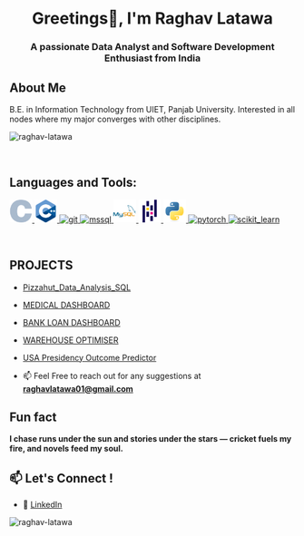 
<h1 align="center">Greetings👋, I'm Raghav Latawa</h1>
<h3 align="center">A passionate Data Analyst and Software Development Enthusiast from India</h3>

## About Me
B.E. in Information Technology from UIET, Panjab University.
Interested in all nodes where my major converges with other disciplines.

<p align="left"> <img src="https://komarev.com/ghpvc/?username=raghav-latawa&label=Profile%20views&color=0e75b6&style=flat" alt="raghav-latawa" /> </p>
<br>


<h2 align="left">Languages and Tools:</h2>
<p align="left"> <a href="https://www.cprogramming.com/" target="_blank" rel="noreferrer"> <img src="https://raw.githubusercontent.com/devicons/devicon/master/icons/c/c-original.svg" alt="c" width="40" height="40"/> </a> <a href="https://www.w3schools.com/cpp/" target="_blank" rel="noreferrer"> <img src="https://raw.githubusercontent.com/devicons/devicon/master/icons/cplusplus/cplusplus-original.svg" alt="cplusplus" width="40" height="40"/> </a> <a href="https://git-scm.com/" target="_blank" rel="noreferrer"> <img src="https://www.vectorlogo.zone/logos/git-scm/git-scm-icon.svg" alt="git" width="40" height="40"/> </a> <a href="https://www.microsoft.com/en-us/sql-server" target="_blank" rel="noreferrer"> <img src="https://www.svgrepo.com/show/303229/microsoft-sql-server-logo.svg" alt="mssql" width="40" height="40"/> </a> <a href="https://www.mysql.com/" target="_blank" rel="noreferrer"> <img src="https://raw.githubusercontent.com/devicons/devicon/master/icons/mysql/mysql-original-wordmark.svg" alt="mysql" width="40" height="40"/> </a> <a href="https://pandas.pydata.org/" target="_blank" rel="noreferrer"> <img src="https://raw.githubusercontent.com/devicons/devicon/2ae2a900d2f041da66e950e4d48052658d850630/icons/pandas/pandas-original.svg" alt="pandas" width="40" height="40"/> </a> <a href="https://www.python.org" target="_blank" rel="noreferrer"> <img src="https://raw.githubusercontent.com/devicons/devicon/master/icons/python/python-original.svg" alt="python" width="40" height="40"/> </a> <a href="https://pytorch.org/" target="_blank" rel="noreferrer"> <img src="https://www.vectorlogo.zone/logos/pytorch/pytorch-icon.svg" alt="pytorch" width="40" height="40"/> </a> <a href="https://scikit-learn.org/" target="_blank" rel="noreferrer"> <img src="https://upload.wikimedia.org/wikipedia/commons/0/05/Scikit_learn_logo_small.svg" alt="scikit_learn" width="40" height="40"/> </a> </p>

<br>

## PROJECTS

-  [Pizzahut_Data_Analysis_SQL](https://github.com/Raghav-Latawa/Pizzahut_Data_Analysis_SQL)

-  [MEDICAL DASHBOARD](https://github.com/Raghav-Latawa/Medical_Dashboard)

-  [BANK LOAN DASHBOARD](https://github.com/Raghav-Latawa/Bank_Loan_Dashboard)
  
-  [WAREHOUSE OPTIMISER](https://github.com/Raghav-Latawa/Warehouse-Optimiser)

-  [USA Presidency Outcome Predictor](https://github.com/Raghav-Latawa/USA_Presidency_Outcome_Predictor)

 
     



- 📫 Feel Free to reach out for any suggestions at **raghavlatawa01@gmail.com**
  
 ## Fun fact
 **I chase runs under the sun and stories under the stars — cricket fuels my fire, and novels feed my soul.**
<br>

## 📫 Let's Connect !

- 🔗 [LinkedIn](https://www.linkedin.com/in/raghavlatawa/)
  <br>

<p><img align="left" src="https://github-readme-stats.vercel.app/api/top-langs?username=raghav-latawa&show_icons=true&locale=en&layout=compact" alt="raghav-latawa" /></p>


